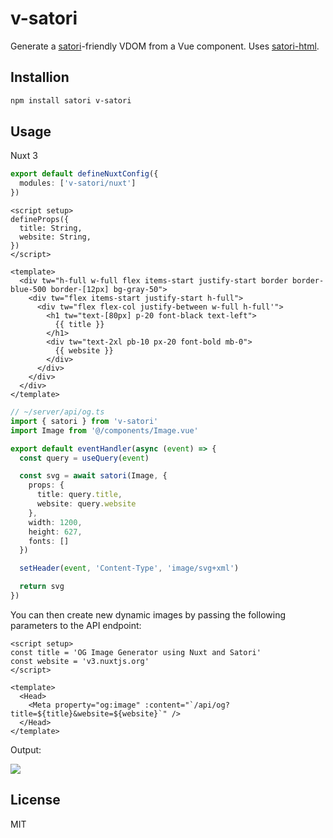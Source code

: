 # v-satori

Generate a [satori](https://github.com/vercel/satori)-friendly VDOM from a Vue component. Uses [satori-html](https://github.com/natemoo-re/satori-html).

## Installion

```bash
npm install satori v-satori
```

## Usage

Nuxt 3

```ts
export default defineNuxtConfig({
  modules: ['v-satori/nuxt']
})
```

```vue
<script setup>
defineProps({
  title: String,
  website: String,
})
</script>

<template>
  <div tw="h-full w-full flex items-start justify-start border border-blue-500 border-[12px] bg-gray-50">
    <div tw="flex items-start justify-start h-full">
      <div tw="flex flex-col justify-between w-full h-full'">
        <h1 tw="text-[80px] p-20 font-black text-left">
          {{ title }}
        </h1>
        <div tw="text-2xl pb-10 px-20 font-bold mb-0">
          {{ website }}
        </div>
      </div>
    </div>
  </div>
</template>
```

```ts
// ~/server/api/og.ts
import { satori } from 'v-satori'
import Image from '@/components/Image.vue'

export default eventHandler(async (event) => {
  const query = useQuery(event)

  const svg = await satori(Image, {
    props: {
      title: query.title,
      website: query.website
    },
    width: 1200,
    height: 627,
    fonts: []
  })

  setHeader(event, 'Content-Type', 'image/svg+xml')

  return svg
})
```

You can then create new dynamic images by passing the following parameters to the API endpoint:

```vue
<script setup>
const title = 'OG Image Generator using Nuxt and Satori'
const website = 'v3.nuxtjs.org'
</script>

<template>
  <Head>
    <Meta property="og:image" :content="`/api/og?title=${title}&website=${website}`" />
  </Head>
</template>
```

Output:

<img src="https://v-satori.vercel.app/api/og?title=OG%20Image%20Generator%20using%20Nuxt%20and%20Satori&website=v3.nuxtjs.org" />

## License

MIT
